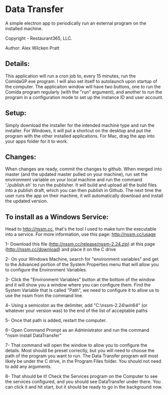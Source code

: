 # Data Transfer

A simple electron app to periodically run an external program on the installed machine.

Copyright - Restaurant365, LLC.

Author: Alex Wilcken Pratt


## Details:

This application will run a cron job to, every 15 minutes, run the ComidaGP.exe program. I will also set itself to autolaunch upon startup of the computer. The applicaiton window will have two buttons, one to run the Comida program regularly (with the "run" argument), and another to run the program in a configuration mode to set up the instance ID and user account.

## Setup:

Simply download the installer for the intended machine type and run the installer. For Windows, it will put a shortcut on the desktop and put the program with the other installed applications. For Mac, drag the app into your apps folder for it to work.

## Changes:

When changes are ready, commit the changes to github. When merged into master (and the updated master pulled on your machine), run set the environment variable on your local machine and run the command './publish.sh' to run the publisher. It will build and upload all the build files into a publish draft, which you can then publish in Github. The next time the user runs the app on their machine, it will automatically download and install the updated version.

## To install as a Windows Service:

Head to http://nssm.cc, that's the tool I used to make turn the executable into a service. For more information, use this page: http://nssm.cc/usage

1- Download this file (http://nssm.cc/release/nssm-2.24.zip) at this page (http://nssm.cc/download) and place it on the C drive

2- On your Windows Machine, search for "environment variables" and get to the Advanced portion of the System Properties menu that will allow you to configure the Environment Variables.

3- Click the "Environment Variables" button at the bottom of the window and it will show you a window where you can configure them. Find the System Variable that is called "Path", we need to configure it to allow us to use the nssm from the command line.

4- Using a semicolon as the delimiter, add "C:\nssm-2.24\win64\" (or whatever your version was) to the end of the list of acceptable paths

5- Once that path is added, restart the computer.

6- Open Command Prompt as an Administrator and run the command "nssm install DataTransfer"

7- That command will open the window to allow you to configure the details. Most should be preset correctly, but you will need to choose the path of the program you want to run. The Data Transfer program will most likely be under the C drive, in the Program Files folder. You should not need to add any arguments.

8- That should be it! Check the Services program on the Computer to see the services configured, and you should see DataTransfer under there. You can click it and hit start, but it should be ready to go in the background now.
